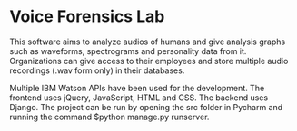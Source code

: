# Voice Forensics Lab
This software aims to analyze audios of humans and give analysis graphs such as waveforms, spectrograms and personality data from it. Organizations can give access to their employees and store multiple audio recordings (.wav form only) in their databases. 

Multiple IBM Watson APIs have been used for the development. The frontend uses jQuery, JavaScript, HTML and CSS. The backend uses Django. The project can be run by opening the src folder in Pycharm and running the command $python manage.py runserver.
